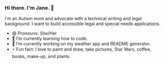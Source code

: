 ### Hi there. I'm Jane. 👋 

I'm an Autism mom and advocate with a technical writing and legal background. I want to build accessible legal and special needs applications.

- 😄 Pronouns: She/Her
- 🌱 I’m currently learning how to code.
- 🔭 I’m currently working on my weather app and README generator.
- ⚡  Fun fact: I love to paint and draw, take pictures, Star Wars, coffee, books, make-up, and plants.


<!--
**jbtiglao/jbtiglao** is a ✨ _special_ ✨ repository because its `README.md` (this file) appears on your GitHub profile.

Here are some ideas to get you started:


- 🌱 I’m currently learning ...
- 👯 I’m looking to collaborate on ...
- 🤔 I’m looking for help with ...
- 💬 Ask me about ...
- 📫 How to reach me: ...
- 😄 Pronouns: ...
- ⚡ Fun fact: ...
-->

